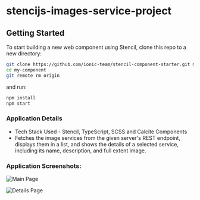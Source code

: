 # stencijs-images-service-project 

## Getting Started

To start building a new web component using Stencil, clone this repo to a new directory:

```bash
git clone https://github.com/ionic-team/stencil-component-starter.git my-component
cd my-component
git remote rm origin
```

and run:

```bash
npm install
npm start
```

### Application Details

- Tech Stack Used - Stencil, TypeScript, SCSS and Calcite Components
- Fetches the image services from the given server's REST endpoint, displays them in a list, and shows the details of a selected service, including its name, description, and full extent image.

### Application Screenshots: 

![Main Page](https://firebasestorage.googleapis.com/v0/b/native-collegebeats.appspot.com/o/Screenshot%202023-05-02%20at%201.51.28%20AM.png?alt=media&token=85e1fc3f-37ed-4b5a-b809-eff45b779914)

![Details Page](https://firebasestorage.googleapis.com/v0/b/native-collegebeats.appspot.com/o/Screenshot%202023-05-02%20at%201.51.38%20AM.png?alt=media&token=7c12f049-00fa-41c7-a06e-9b1032598b28)



